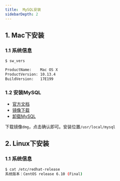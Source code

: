 ```yaml
---
title:  MySQL安装
sidebarDepth: 2
---
```


## 1. Mac下安装

### 1.1 系统信息

```sh
$ sw_vers

ProductName:    Mac OS X
ProductVersion: 10.13.4
BuildVersion:   17E199
```

### 1.2 安装MySQL

* [官方文档](https://dev.mysql.com/doc/refman/5.6/en/osx-installation-pkg.html)
* [镜像下载](https://dev.mysql.com/downloads/mysql/)
* [卸载MySQL](https://community.jaspersoft.com/wiki/uninstall-mysql-mac-os-x)

下载镜像`dmg`，点击确认即可。安装位置`/usr/local/mysql`

## 2. Linux下安装

### 1.1 系统信息

```sh
$ cat /etc/redhat-release
系统版本：CentOS release 6.10 (Final)
```